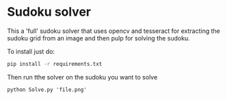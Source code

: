 # Sudoku solver

This a 'full' sudoku solver that uses opencv and tesseract for extracting the sudoku grid from an image and then pulp for solving the sudoku.

To install just do:

```bash
pip install -r requirements.txt
```

Then run tthe solver on the sudoku you want to solve

```
python Solve.py 'file.png'
```
